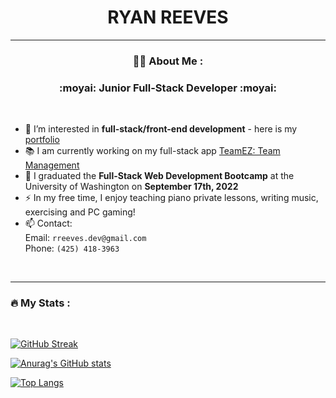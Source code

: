 <div id="header" align="center"><h1 border-bottom="none">RYAN REEVES<br>
<img src="https://komarev.com/ghpvc/?username=rreeves1996&style=flat-square&color=blue" alt=""/></h1>

</div>

---
<div align="center">

### 👨‍💻 About Me :

<h3> :moyai:  Junior Full-Stack Developer :moyai: </h3>

</div>
<br>



- 👀 I’m interested in <strong>full-stack/front-end development</strong> - here is my [portfolio](https://rreeves1996.github.io/react-portfolio/#home)
- 📚 I am currently working on my full-stack app [TeamEZ: Team Management](https://github.com/rreeves1996/team-manager)
- 🌱 I graduated the <strong>Full-Stack Web Development Bootcamp</strong> at the University of Washington on <strong>September 17th, 2022</strong>
- ⚡ In my free time, I enjoy teaching piano private lessons, writing music, exercising and PC gaming!
- 📫 Contact:
<br>  Email: `rreeves.dev@gmail.com`
<br>  Phone: `(425) 418-3963`
<br>  

---

### :fire: My Stats :
<br>

[![GitHub Streak](http://github-readme-streak-stats.herokuapp.com?user=rreeves1996&theme=dark&background=000000)](https://git.io/streak-stats)

[![Anurag's GitHub stats](https://github-readme-stats-git-masterrstaa-rickstaa.vercel.app/api?username=rreeves1996&theme=gruvbox)](https://github.com/anuraghazra/github-readme-stats)

[![Top Langs](https://github-readme-stats.vercel.app/api/top-langs/?username=rreeves1996&theme=gruvbox)](https://github.com/anuraghazra/github-readme-stats)
  
